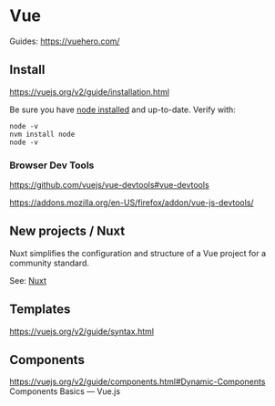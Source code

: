 # Vue

Guides:
https://vuehero.com/


## Install

https://vuejs.org/v2/guide/installation.html

Be sure you have [node installed](node.md) and up-to-date. Verify with:

    node -v
    nvm install node
    node -v

### Browser Dev Tools

https://github.com/vuejs/vue-devtools#vue-devtools

https://addons.mozilla.org/en-US/firefox/addon/vue-js-devtools/


## New projects / Nuxt

Nuxt simplifies the configuration and structure of a Vue project for a community standard. 

See: [Nuxt](nuxt.md)


## Templates

https://vuejs.org/v2/guide/syntax.html


## Components

https://vuejs.org/v2/guide/components.html#Dynamic-Components
Components Basics — Vue.js

